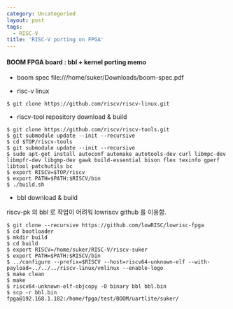 ```yaml
---
category: Uncategoried
layout: post
tags:
  - RISC-V
title: 'RISC-V porting on FPGA'
---
```

#### BOOM FPGA board : bbl + kernel porting memo

* boom spec
file:///home/suker/Downloads/boom-spec.pdf

* risc-v linux

```
$ git clone https://github.com/riscv/riscv-linux.git
```

* riscv-tool repository download & build

```
$ git clone https://github.com/riscv/riscv-tools.git
$ git submodule update --init --recursive
$ cd $TOP/riscv-tools
$ git submodule update --init --recursive
$ sudo apt-get install autoconf automake autotools-dev curl libmpc-dev libmpfr-dev libgmp-dev gawk build-essential bison flex texinfo gperf libtool patchutils bc
$ export RISCV=$TOP/riscv
$ export PATH=$PATH:$RISCV/bin
$ ./build.sh
```

* bbl download & build

riscv-pk 의 bbl 로 작업이 어려워 lowriscv github 를 이용함.
```
$ git clone --recursive https://github.com/lowRISC/lowrisc-fpga
$ cd bootloader
$ mkdir build
$ cd build
$ export RISCV=/home/suker/RISC-V/riscv-suker
$ export PATH=$PATH:$RISCV/bin
$ ../configure --prefix=$RISCV --host=riscv64-unknown-elf --with-payload=../../../riscv-linux/vmlinux --enable-logo
$ make clean
$ make
$ riscv64-unknown-elf-objcopy -O binary bbl bbl.bin
$ scp -r bbl.bin fpga@192.168.1.182:/home/fpga/test/BOOM/uartlite/suker/
```
